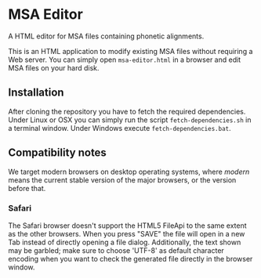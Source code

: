 MSA Editor
==========

A HTML editor for MSA files containing phonetic alignments.

This is an HTML application to modify existing MSA files without requiring a
Web server. You can simply open `msa-editor.html` in a browser and edit MSA
files on your hard disk.

## Installation
After cloning the repository you have to fetch the required
dependencies. Under Linux or OSX you can simply run the script
`fetch-dependencies.sh` in a terminal window. Under Windows execute
`fetch-dependencies.bat`.

## Compatibility notes
We target modern browsers on desktop operating systems, where *modern* means
the current stable version of the major browsers, or the version before that.

### Safari
The Safari browser doesn't support the HTML5 FileApi to the same extent as the
other browsers. When you press "SAVE" the file will open in a new Tab instead
of directly opening a file dialog. Additionally, the text shown may be
garbled; make sure to choose 'UTF-8' as default character encoding when you
want to check the generated file directly in the browser window.
